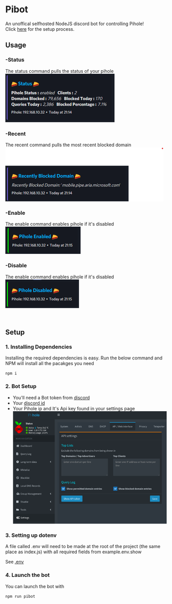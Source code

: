 # Pibot
An unoffical selfhosted NodeJS discord bot for controlling Pihole!  
Click [here](https://github.com/Joshua-Noakes1/Pibot#setup) for the setup process.

## Usage
### -Status
The status command pulls the status of your pihole  
![status](https://raw.githubusercontent.com/Joshua-Noakes1/Pibot/master/github/status.png)
### -Recent
The recent command pulls the most recent blocked domain    
![recent](https://raw.githubusercontent.com/Joshua-Noakes1/Pibot/master/github/recent.png)
### -Enable
The enable command enables pihole if it's disabled     
![enable](https://raw.githubusercontent.com/Joshua-Noakes1/Pibot/master/github/enable.png)
### -Disable
The enable command enables pihole if it's disabled     
![disable](https://raw.githubusercontent.com/Joshua-Noakes1/Pibot/master/github/disable.png)

<br />

## Setup
### 1. Installing Dependencies  
Installing the required dependencies is easy. Run the below command and NPM will install all the pacakges you need
```
npm i
```
### 2. Bot Setup
- You'll need a Bot token from [discord](https://discord.com/developers/applications)     
- Your [discord id](https://support.discord.com/hc/en-us/articles/206346498-Where-can-I-find-my-User-Server-Message-ID-#:~:text=On%20Android%20press%20and%20hold,name%20and%20select%20Copy%20ID.)       
- Your Pihole ip and It's Api key found in your settings page     
![Settings](https://raw.githubusercontent.com/Joshua-Noakes1/Pibot/master/github/pihole-setting.png)    

### 3. Setting up dotenv   
A file called .env will need to be made at the root of the project (the same place as index.js) with all required fields from example.env.show

See [.env](https://github.com/Joshua-Noakes1/Pibot/blob/master/example.env.show)
### 4. Launch the bot 
You can launch the bot with 
```shell
npm run pibot
```